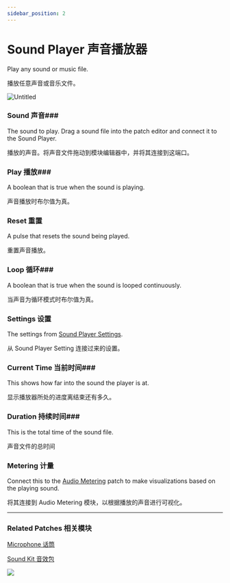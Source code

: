 ```yaml
---
sidebar_position: 2
---
```


# Sound Player 声音播放器

Play any sound or music file.

播放任意声音或音乐文件。

![Untitled](https://s3.us-west-2.amazonaws.com/secure.notion-static.com/21d916a1-e434-4f9e-9209-b2066d74e2a6/Untitled.png?X-Amz-Algorithm=AWS4-HMAC-SHA256&X-Amz-Content-Sha256=UNSIGNED-PAYLOAD&X-Amz-Credential=AKIAT73L2G45EIPT3X45%2F20220602%2Fus-west-2%2Fs3%2Faws4_request&X-Amz-Date=20220602T170310Z&X-Amz-Expires=86400&X-Amz-Signature=46fa0bd325141a193759d7cf217cef3ea1f06040bf52a5db616197d719d6eb71&X-Amz-SignedHeaders=host&response-content-disposition=filename%20%3D%22Untitled.png%22&x-id=GetObject)

### Sound 声音### 

The sound to play. Drag a sound file into the patch editor and connect it to the Sound Player.

播放的声音。将声音文件拖动到模块编辑器中，并将其连接到这端口。

### Play 播放### 

A boolean that is true when the sound is playing.

声音播放时布尔值为真。

### Reset 重置

A pulse that resets the sound being played.

重置声音播放。

### Loop 循环### 

A boolean that is true when the sound is looped continuously.

当声音为循环模式时布尔值为真。

### Settings 设置

The settings from [Sound Player Settings](./Sound%20Player%20Setting.md).

从 Sound Player Setting 连接过来的设置。

### Current Time 当前时间### 

This shows how far into the sound the player is at.

显示播放器所处的进度离结束还有多久。

### Duration 持续时间### 

This is the total time of the sound file.

声音文件的总时间

### Metering 计量

Connect this to the [Audio Metering](./../Media/Audio%20Metering.md) patch to make visualizations based on the playing sound.

将其连接到 Audio Metering 模块，以根据播放的声音进行可视化。

------

### Related Patches 相关模块

[Microphone 话筒](./Microphone.md)

[Sound Kit 音效包](./Sound%20Kit.md)

![](https://s3.us-west-2.amazonaws.com/secure.notion-static.com/2d0710cb-2421-4870-8a88-c2e39e4a9cf7/Untitled.png?X-Amz-Algorithm=AWS4-HMAC-SHA256&X-Amz-Content-Sha256=UNSIGNED-PAYLOAD&X-Amz-Credential=AKIAT73L2G45EIPT3X45%2F20220602%2Fus-west-2%2Fs3%2Faws4_request&X-Amz-Date=20220602T170318Z&X-Amz-Expires=86400&X-Amz-Signature=3358ec04cba12c016a8a38ddfb6bcc7addd91f4f7e1109fc709f9ea070acef8d&X-Amz-SignedHeaders=host&response-content-disposition=filename%20%3D%22Untitled.png%22&x-id=GetObject)
